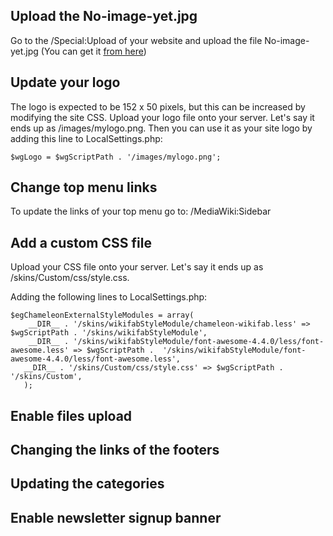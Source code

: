 ## Upload the No-image-yet.jpg

Go to the /Special:Upload of your website and upload the file No-image-yet.jpg (You can get it <a href="http://files.wikifab.org/8/89/No-image-yet.jpg">from here</a>)

## Update your logo

The logo is expected to be 152 x 50 pixels, but this can be increased by modifying the site CSS. Upload your logo file onto your server. Let's say it ends up as /images/mylogo.png. Then you can use it as your site logo by adding this line to LocalSettings.php:

	$wgLogo = $wgScriptPath . '/images/mylogo.png';

## Change top menu links

To update the links of your top menu go to: /MediaWiki:Sidebar

## Add a custom CSS file

Upload your CSS file onto your server. Let's say it ends up as /skins/Custom/css/style.css.

Adding the following lines to LocalSettings.php:

	$egChameleonExternalStyleModules = array(
		__DIR__ . '/skins/wikifabStyleModule/chameleon-wikifab.less' => $wgScriptPath . '/skins/wikifabStyleModule',
		__DIR__ . '/skins/wikifabStyleModule/font-awesome-4.4.0/less/font-awesome.less' => $wgScriptPath . 	'/skins/wikifabStyleModule/font-awesome-4.4.0/less/font-awesome.less',
 	   __DIR__ . '/skins/Custom/css/style.css' => $wgScriptPath . '/skins/Custom',
	   );


## Enable files upload

## Changing the links of the footers

## Updating the categories

## Enable newsletter signup banner
